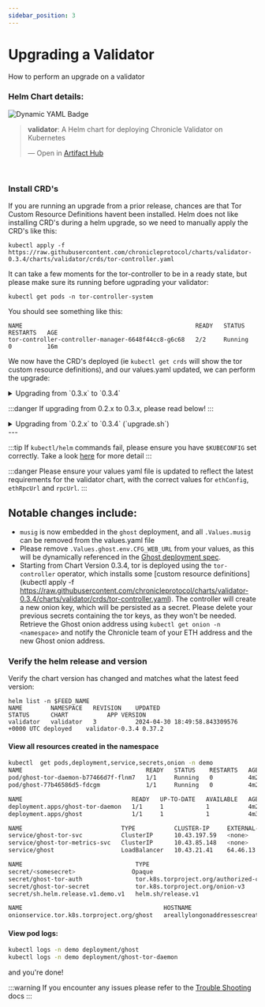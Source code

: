 ```yaml
---
sidebar_position: 3
---
```


# Upgrading a Validator

How to perform an upgrade on a validator

### Helm Chart details:

![Dynamic YAML Badge](https://img.shields.io/badge/dynamic/yaml?url=https%3A%2F%2Fchronicleprotocol.github.io%2Fcharts%2Findex.yaml&query=%24.entries.validator%5B0%5D.version&label=Validator%20ChartVersion&color=green)

<div class="artifacthub-widget" data-url="https://artifacthub.io/packages/helm/chronicle/validator" data-theme="light" data-header="true" data-stars="true" data-responsive="true"><blockquote><p lang="en" dir="ltr"><b>validator</b>: A Helm chart for deploying Chronicle Validator on Kubernetes</p>&mdash; Open in <a href="https://artifacthub.io/packages/helm/chronicle/validator">Artifact Hub</a></blockquote></div><script async src="https://artifacthub.io/artifacthub-widget.js"></script>

<br/>

### Install CRD's

If you are running an upgrade from a prior release, chances are that Tor Custom Resource Definitions havent been installed. Helm does not like installing CRD's during a helm upgrade, so we need to manually apply the CRD's like this:

```
kubectl apply -f https://raw.githubusercontent.com/chronicleprotocol/charts/validator-0.3.4/charts/validator/crds/tor-controller.yaml
```

It can take a few moments for the tor-controller to be in a ready state, but please make sure its running before ugprading your validator:

```
kubectl get pods -n tor-controller-system
```

You should see something like this:
```
NAME                                                 READY   STATUS    RESTARTS   AGE
tor-controller-controller-manager-6648f44cc8-g6c68   2/2     Running   0          16m
```

We now have the CRD's deployed (ie `kubectl get crds` will show the tor custom resource definitions), and our values.yaml updated, we can perform the upgrade:

<details>
<summary>Upgrading from `0.3.x` to `0.3.4`</summary>

## Upgrading from 0.3.x to 0.3.x
If you are upgrading from 0.3.x to 0.3.y, simply updating the chart version will suffice:

```
ssh <SERVER_IP>
su - <FEED_USERNAME>
export FEED_NAME=my-feed
```
### Prepare values

The values.yaml file is used to configure the validator. The file is generated by the install script, and should be updated to reflect the latest version of the feed chart.

With the latest version of the chart, there are a few changes that need to be made to the `values.yaml` / `generated-values.yaml` file:

example values.yaml file:
Please structure your helm values like this:

```yaml
ghost:
  ethConfig:
    ethFrom:
      existingSecret: '<somesecret>'
      key: "ethFrom"
    ethKeys:
      existingSecret: '<somesecret>'
      key: "ethKeyStore"
    ethPass:
      existingSecret: '<somesecret>'
      key: "ethPass"

  env:
    normal:
      CFG_LIBP2P_EXTERNAL_ADDR: '/ip4/1.2.3.4' # public/reachable ip address of node

  ethRpcUrl: "https://MY_L1_RPC_URL"
  rpcUrl: "https://MY_L1_RPC_URL"

```
:::danger
Please ensure your values yaml file is updated to reflect the latest requirements for the validator chart, with the correct values for `ethConfig`, `ethRpcUrl` and `rpcUrl`.
:::

:::danger
Make sure the [TOR crds](#install-crds) are installed.
:::

```
helm repo update
helm upgrade $FEED_NAME -n $FEED_NAME -f $HOME/$FEED_NAME/generated-values.yaml chronicle/validator --version 0.3.4
```
</details>

:::danger
If upgrading from 0.2.x to 0.3.x, please read below!
:::

<details>
<summary>Upgrading from `0.2.x` to `0.3.4` (`upgrade.sh`)</summary>

## Upgrading from 0.2.x to 0.3.x

:::warning
Please be aware that the latest helm chart has been renamed from `feed` to `validator`. Please use the `upgrade.sh` script to upgrade your validator to the latest version. This version embeds `musig` into the `ghost` pod. The upgrader script will clean up the generated `values.yaml` file and remove the unecessary musig values.
:::

In order to upgrade a validator to the latest version, we will need to run a couple helm commands.

To simplify the upgrade process, we have created a helper script that will upgrade your validator to the latest version. 

This script will attempt to run `helm upgrade <feedname> -n <feedname> chronicle/validator` on your feed release, with any updated input variables.

:::caution
Please use the correct `FEED_NAME`, which should be the same as your helm release name, if deployed using the `install.sh` script previously
:::


```
ssh <SERVER_IP>
su - <FEED_USERNAME>
export FEED_NAME=my-feed
```

:::danger
Make sure the [TOR crds](#install-crds) are installed.
:::

### Download the latest `upgrade.sh` script

Get the latest upgrade.sh script:
```
wget -N https://raw.githubusercontent.com/chronicleprotocol/scripts/main/feeds/k3s-install/upgrade.sh
chmod a+x upgrade.sh
./upgrade.sh
```

:::tip You can set the expected variables in the `.env` file, or export them as environment variables. If the script fails to find any of these values, it will prompt you for them when running the script.
:::

</details>
---

:::tip
If `kubectl/helm` commands fail, please ensure you have `$KUBECONFIG` set correctly. Take a look [here](quickstart#kubectl--helm-commands-fail) for more detail
:::


:::danger
Please ensure your values yaml file is updated to reflect the latest requirements for the validator chart, with the correct values for `ethConfig`, `ethRpcUrl` and `rpcUrl`.
:::

## Notable changes include:

- `musig` is now embedded in the `ghost` deployment, and all `.Values.musig` can be removed from the values.yaml file
- Please remove `.Values.ghost.env.CFG_WEB_URL` from your values, as this will be dynamically referenced in the [Ghost deployment spec](https://github.com/chronicleprotocol/charts/blob/main/charts/validator/templates/deployment.yaml#L87-L91).
- Starting from Chart Version 0.3.4, tor is deployed using the `tor-controller` operator, which installs some [custom resource definitions](kubectl apply -f https://raw.githubusercontent.com/chronicleprotocol/charts/validator-0.3.4/charts/validator/crds/tor-controller.yaml). The controller will create a new onion key, which will be persisted as a secret. Please delete your previous secrets containing the tor keys, as they won't be needed. Retrieve the Ghost onion address using `kubectl get onion -n <namespace>` and notify the Chronicle team of your ETH address and the new Ghost onion address.


### Verify the helm release and version

Verify the chart version has changed and matches what the latest feed version:

```
helm list -n $FEED_NAME
NAME     	NAMESPACE	REVISION	UPDATED                                	STATUS  	CHART          	APP VERSION
validator	validator	3       	2024-04-30 18:49:58.843309576 +0000 UTC	deployed	validator-0.3.4	0.37.2   
```

#### View all resources created in the namespace
```bash
kubectl  get pods,deployment,service,secrets,onion -n demo
NAME                                   READY   STATUS    RESTARTS   AGE
pod/ghost-tor-daemon-b77466d7f-flnm7   1/1     Running   0          4m28s
pod/ghost-77b46586d5-fdcgm             1/1     Running   0          4m29s

NAME                               READY   UP-TO-DATE   AVAILABLE   AGE
deployment.apps/ghost-tor-daemon   1/1     1            1           4m28s
deployment.apps/ghost              1/1     1            1           4m30s

NAME                            TYPE           CLUSTER-IP     EXTERNAL-IP      PORT(S)                                        AGE
service/ghost-tor-svc           ClusterIP      10.43.197.59   <none>           8888/TCP                                       4m28s
service/ghost-tor-metrics-svc   ClusterIP      10.43.85.148   <none>           9035/TCP                                       4m28s
service/ghost                   LoadBalancer   10.43.21.41    64.46.13.31      8000:31359/TCP,9100:32481/TCP,8080:30963/TCP   4m30s

NAME                                TYPE                                           DATA   AGE
secret/<somesecret>                Opaque                                         3      5m2s
secret/ghost-tor-auth               tor.k8s.torproject.org/authorized-clients-v3   0      4m29s
secret/ghost-tor-secret             tor.k8s.torproject.org/onion-v3                5      4m29s
secret/sh.helm.release.v1.demo.v1   helm.sh/release.v1                             1      4m30s

NAME                                        HOSTNAME                                                         AGE
onionservice.tor.k8s.torproject.org/ghost   areallylongonaddressescreatedformebythetorcontrollercrd.onion    4m30s
```
#### View pod logs:

```bash
kubectl logs -n demo deployment/ghost
kubectl logs -n demo deployment/ghost-tor-daemon
```

and you're done!

:::warning
If you encounter any issues please refer to the [Trouble Shooting](troubleshooting) docs
:::
